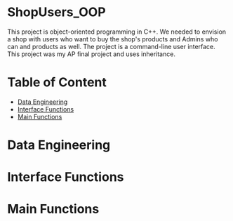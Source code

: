 # ShopUsers_OOP
This project is object-oriented programming in C++. We needed to envision a shop with users who want to buy the shop's products and Admins who can and products as well. 
The project is a command-line user interface. This project was my AP final project and uses inheritance.

# Table of Content
- [Data Engineering](https://github.com/KimiyaVahidMotlagh/ShopUsers_OOP/tree/main#data-engineering)
- [Interface Functions](https://github.com/KimiyaVahidMotlagh/ShopUsers_OOP/blob/main/README.md#interface-functions)
- [Main Functions](https://github.com/KimiyaVahidMotlagh/ShopUsers_OOP/blob/main/README.md#main-functions)

# Data Engineering

# Interface Functions

# Main Functions

